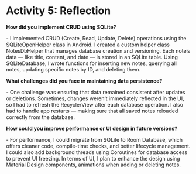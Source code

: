 # Activity 5: Reflection

<strong>How did you implement CRUD using SQLite?</strong>
<p>
  - I implemented CRUD (Create, Read, Update, Delete) operations using the 
  SQLiteOpenHelper class in Android. I created a custom helper class 
  NotesDbHelper that manages database creation and versioning. Each note’s 
  data — like title, content, and date — is stored in an SQLite table. Using 
  SQLiteDatabase, I wrote functions for inserting new notes, querying all notes,
  updating specific notes by ID, and deleting them.
</p>

<strong>What challenges did you face in maintaining data persistence?</strong>
<p>
  - One challenge was ensuring that data remained consistent after updates or 
deletions. Sometimes, changes weren’t immediately reflected in the UI, so I 
had to refresh the RecyclerView after each database operation. I also had to 
handle app restarts — making sure that all saved notes reloaded correctly from 
the database.
</p>

<strong>How could you improve performance or UI design in future versions?</strong>
<p>
  - For performance, I could migrate from SQLite to Room Database, which offers 
  cleaner code, compile-time checks, and better lifecycle management. I could 
  also add background threads using Coroutines for database access to prevent 
  UI freezing. In terms of UI, I plan to enhance the design using Material Design 
  components, animations when adding or deleting notes.
</p>